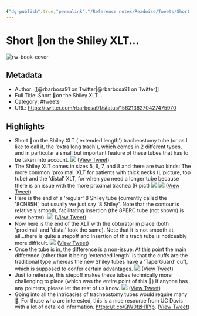```yaml
---
{"dg-publish":true,"permalink":"/Reference notes/Readwise/Tweets/Short T on the Shiley XLT.../"}
---
```


# Short 🧵on the Shiley XLT...

![rw-book-cover](https://pbs.twimg.com/profile_images/1531001495415496704/DdbbpaHr.jpg)

## Metadata
- Author: [[@rbarbosa91 on Twitter\|@rbarbosa91 on Twitter]]
- Full Title: Short 🧵on the Shiley XLT...
- Category: #tweets
- URL: https://twitter.com/rbarbosa91/status/1562136270427475970

## Highlights
- Short 🧵on the Shiley XLT ('extended length') tracheostomy tube (or as I like to call it, the 'extra long trach'), which comes in 2 different types, and in particular a small but important feature of these tubes that has to be taken into account. 
  ![](https://pbs.twimg.com/media/Fa3NzLhUYAAw11-.jpg) ([View Tweet](https://twitter.com/rbarbosa91/status/1562136270427475970))
- The Shiley XLT comes in sizes 5, 6, 7, and 8 and there are two kinds:
  The more common 'proximal' XLT for patients with thick necks (L picture, top tube)
  and the 'distal' XLT, for when you need a longer tube because there is an issue with the more proximal trachea (R pict) 
  ![](https://pbs.twimg.com/media/Fa3N3K6VQAYhurG.jpg) 
  ![](https://pbs.twimg.com/media/Fa3OYbKUEAE0fZE.jpg) ([View Tweet](https://twitter.com/rbarbosa91/status/1562136275397644288))
- Here is the end of a 'regular' 8 Shiley tube (currently called the '8CN85H', but usually we just say '8 Shiley'.
  Note that the contour is relatively smooth, facilitating insertion (the 8PERC tube (not shown) is even better). 
  ![](https://pbs.twimg.com/media/Fa3O-rFUIAAoVXm.jpg) ([View Tweet](https://twitter.com/rbarbosa91/status/1562136280309215233))
- Now here is the end of the XLT with the obturator in place (both 'proximal' and 'distal' look the same).
  Note that it is not smooth at all...there is quite a stepoff and insertion of this trach tube is noticeably more difficult. 
  ![](https://pbs.twimg.com/media/Fa3P_d_VUAAeXLo.jpg) ([View Tweet](https://twitter.com/rbarbosa91/status/1562136284994232325))
- Once the tube is in, the difference is a non-issue. At this point the main difference (other than it being 'extended length' is that the cuffs are the traditional type whereas the new Shiley tubes have a 'TaperGuard' cuff, which is supposed to confer certain advantages. 
  ![](https://pbs.twimg.com/media/Fa3QksdUcAMrsMA.jpg) ([View Tweet](https://twitter.com/rbarbosa91/status/1562136289733799937))
- Just to reiterate, this stepoff makes these tubes technically more challenging to place (which was the entire point of this 🧵)
  If anyone has any pointers, please let the rest of us know. 
  ![](https://pbs.twimg.com/media/Fa3RF5VVsAAIPf8.jpg) ([View Tweet](https://twitter.com/rbarbosa91/status/1562136294192340992))
- Going into all the intricacies of tracheostomy tubes would require many 🧵. 
  For those who are interested, this is a nice resource from UC Davis with a lot of detailed information.
  https://t.co/QW0tzH1lYp. ([View Tweet](https://twitter.com/rbarbosa91/status/1562136296490815488))

